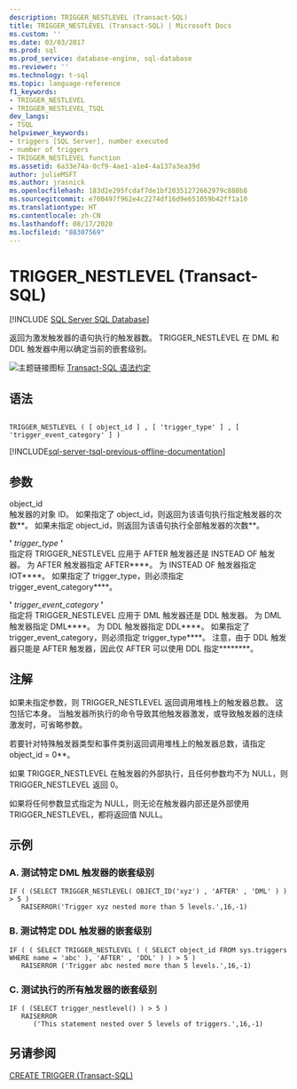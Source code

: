 ```yaml
---
description: TRIGGER_NESTLEVEL (Transact-SQL)
title: TRIGGER_NESTLEVEL (Transact-SQL) | Microsoft Docs
ms.custom: ''
ms.date: 03/03/2017
ms.prod: sql
ms.prod_service: database-engine, sql-database
ms.reviewer: ''
ms.technology: t-sql
ms.topic: language-reference
f1_keywords:
- TRIGGER_NESTLEVEL
- TRIGGER_NESTLEVEL_TSQL
dev_langs:
- TSQL
helpviewer_keywords:
- triggers [SQL Server], number executed
- number of triggers
- TRIGGER_NESTLEVEL function
ms.assetid: 6a33e74a-0cf9-4ae1-a1e4-4a137a3ea39d
author: julieMSFT
ms.author: jrasnick
ms.openlocfilehash: 183d2e295fcdaf7de1bf20351272662979c888b8
ms.sourcegitcommit: e700497f962e4c2274df16d9e651059b42ff1a10
ms.translationtype: HT
ms.contentlocale: zh-CN
ms.lasthandoff: 08/17/2020
ms.locfileid: "88307569"
---
```

# <a name="trigger_nestlevel-transact-sql"></a>TRIGGER_NESTLEVEL (Transact-SQL)
[!INCLUDE [SQL Server SQL Database](../../includes/applies-to-version/sql-asdb.md)]

  返回为激发触发器的语句执行的触发器数。 TRIGGER_NESTLEVEL 在 DML 和 DDL 触发器中用以确定当前的嵌套级别。  
  
 ![主题链接图标](../../database-engine/configure-windows/media/topic-link.gif "“主题链接”图标") [Transact-SQL 语法约定](../../t-sql/language-elements/transact-sql-syntax-conventions-transact-sql.md)  
  
## <a name="syntax"></a>语法  
  
```  
  
TRIGGER_NESTLEVEL ( [ object_id ] , [ 'trigger_type' ] , [ 'trigger_event_category' ] )  
```  
  
[!INCLUDE[sql-server-tsql-previous-offline-documentation](../../includes/sql-server-tsql-previous-offline-documentation.md)]

## <a name="arguments"></a>参数
 object_id  
 触发器的对象 ID。 如果指定了 object_id，则返回为该语句执行指定触发器的次数**。 如果未指定 object_id，则返回为该语句执行全部触发器的次数**。  
  
 **'** *trigger_type* **'**  
 指定将 TRIGGER_NESTLEVEL 应用于 AFTER 触发器还是 INSTEAD OF 触发器。 为 AFTER 触发器指定 AFTER****。 为 INSTEAD OF 触发器指定 IOT****。 如果指定了 trigger_type，则必须指定 trigger_event_category****。  
  
 **'** *trigger_event_category* **'**  
 指定将 TRIGGER_NESTLEVEL 应用于 DML 触发器还是 DDL 触发器。 为 DML 触发器指定 DML****。 为 DDL 触发器指定 DDL****。 如果指定了 trigger_event_category，则必须指定 trigger_type****。 注意，由于 DDL 触发器只能是 AFTER 触发器，因此仅 AFTER 可以使用 DDL 指定********。  
  
## <a name="remarks"></a>注解  
 如果未指定参数，则 TRIGGER_NESTLEVEL 返回调用堆栈上的触发器总数。 这包括它本身。 当触发器所执行的命令导致其他触发器激发，或导致触发器的连续激发时，可省略参数。  
  
 若要针对特殊触发器类型和事件类别返回调用堆栈上的触发器总数，请指定 object_id = 0**。  
  
 如果 TRIGGER_NESTLEVEL 在触发器的外部执行，且任何参数均不为 NULL，则 TRIGGER_NESTLEVEL 返回 0。  
  
 如果将任何参数显式指定为 NULL，则无论在触发器内部还是外部使用 TRIGGER_NESTLEVEL，都将返回值 NULL。  
  
## <a name="examples"></a>示例  
  
### <a name="a-testing-the-nesting-level-of-a-specific-dml-trigger"></a>A. 测试特定 DML 触发器的嵌套级别  
  
```  
IF ( (SELECT TRIGGER_NESTLEVEL( OBJECT_ID('xyz') , 'AFTER' , 'DML' ) ) > 5 )  
   RAISERROR('Trigger xyz nested more than 5 levels.',16,-1)  
```  
  
### <a name="b-testing-the-nesting-level-of-a-specific-ddl-trigger"></a>B. 测试特定 DDL 触发器的嵌套级别  
  
```  
IF ( ( SELECT TRIGGER_NESTLEVEL ( ( SELECT object_id FROM sys.triggers  
WHERE name = 'abc' ), 'AFTER' , 'DDL' ) ) > 5 )  
   RAISERROR ('Trigger abc nested more than 5 levels.',16,-1)  
```  
  
### <a name="c-testing-the-nesting-level-of-all-triggers-executed"></a>C. 测试执行的所有触发器的嵌套级别  
  
```  
IF ( (SELECT trigger_nestlevel() ) > 5 )  
   RAISERROR  
      ('This statement nested over 5 levels of triggers.',16,-1)  
```  
  
## <a name="see-also"></a>另请参阅  
 [CREATE TRIGGER (Transact-SQL)](../../t-sql/statements/create-trigger-transact-sql.md)  
  
  
